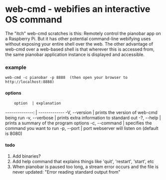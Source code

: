 # web-cmd - webifies an interactive OS command

The "itch" web-cmd scratches is this: Remotely control the pianobar app on a Raspberry Pi.  But it has other potential command-line webifying uses without exposing your entire shell over the web.  The other advantage of web-cmd over a web-based shell is that wherever this is accessed from, the same pianobar application instance is displayed and accessible. 

### example
	web-cmd -c pianobar -p 8888  (then open your browser to http://localhost:8888)

#### options
        option  | explanation
--------------: | -------------
  -V, --version | prints the version of web-cmd being run
  -v, --verbose | prints extra information to standard out
  -?, --help    | prints a summary of the program options
  -c, --command | specifies the command you want to run
  -p, --port    | port webserver will listen on (default is 8080)

#### todo
1. Add binaries?
2. Add help command that explains things like 'quit', 'restart', 'start', etc
3. When pianobar is paused too long, a stream error occurs and the file is never updated: "Error reading standard output from"

